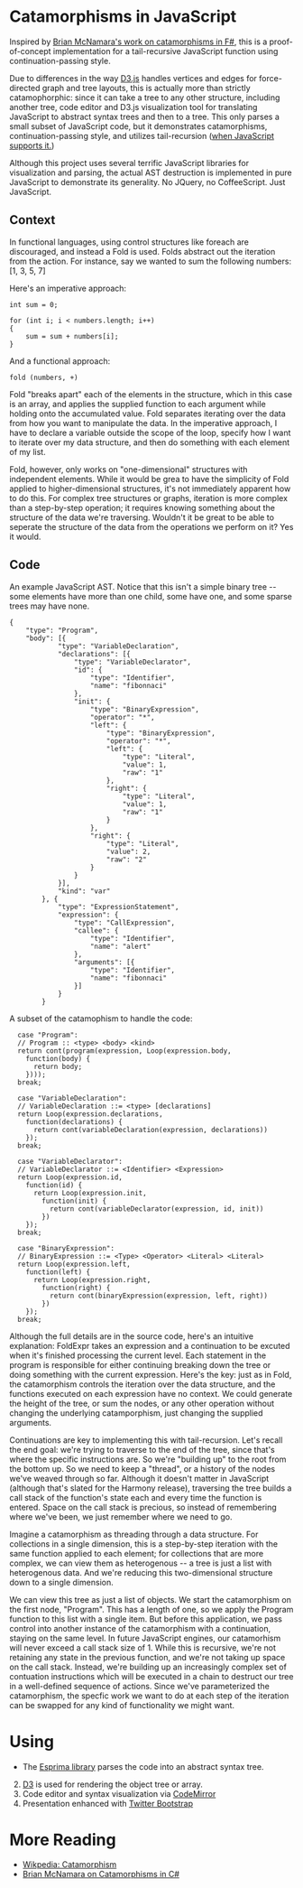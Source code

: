 # Catamorphisms in JavaScript

Inspired by [Brian McNamara's work on catamorphisms in F#](http://lorgonblog.wordpress.com/2008/04/05/catamorphisms-part-one/), this is a
 proof-of-concept implementation for a tail-recursive JavaScript function using continuation-passing style.

 Due to differences in the way [D3.js](d3js.org) handles vertices and edges for force-directed graph and tree layouts, this is actually more than strictly catamophorphic: since it can take a tree to any other structure, including another tree, code editor and D3.js visualization tool for translating JavaScript to abstract syntax trees and then to a tree. This only parses a small subset of JavaScript code, but it demonstrates catamorphisms, continuation-passing style, and utilizes tail-recursion ([when JavaScript supports it.](http://blog.mozilla.org/dherman/2011/01/30/proper-tail-calls-in-harmony/))

Although this project uses several terrific JavaScript libraries for visualization and parsing, the actual AST destruction is implemented in pure JavaScript to demonstrate its generality. No JQuery, no CoffeeScript. Just JavaScript.


## Context

In functional languages, using control structures like foreach are discouraged, and instead a Fold is used. Folds abstract out the iteration from the action. For instance, say we wanted to sum the following numbers: [1, 3, 5, 7]

Here's an imperative approach:

    int sum = 0;

    for (int i; i < numbers.length; i++)
    {
	    sum = sum + numbers[i];
    }

And a functional approach:

`fold (numbers, +)`

Fold "breaks apart" each of the elements in the structure, which in this case is an array, and applies the supplied function to each argument while holding onto the accumulated value. Fold separates iterating over the data from how you want to manipulate the data. In the imperative approach, I have to declare a variable outside the scope of the loop, specify how I want to iterate over my data structure, and then do something with each element of my list.

Fold, however, only works on "one-dimensional" structures with independent elements. While it would be grea to have the simplicity of Fold applied to higher-dimensional structures, it's not immediately apparent how to do this. For complex tree structures or graphs, iteration is more complex than a step-by-step operation; it requires knowing something about the structure of the data we're traversing. Wouldn't it be great to be able to seperate the structure of the data from the operations we perform on it? Yes it would.

## Code

An example JavaScript AST. Notice that this isn't a simple binary tree -- some elements have more than one child, some have one, and some sparse trees may have none.

    {
        "type": "Program",
        "body": [{
                "type": "VariableDeclaration",
                "declarations": [{
                    "type": "VariableDeclarator",
                    "id": {
                        "type": "Identifier",
                        "name": "fibonnaci"
                    },
                    "init": {
                        "type": "BinaryExpression",
                        "operator": "*",
                        "left": {
                            "type": "BinaryExpression",
                            "operator": "*",
                            "left": {
                                "type": "Literal",
                                "value": 1,
                                "raw": "1"
                            },
                            "right": {
                                "type": "Literal",
                                "value": 1,
                                "raw": "1"
                            }
                        },
                        "right": {
                            "type": "Literal",
                            "value": 2,
                            "raw": "2"
                        }
                    }
                }],
                "kind": "var"
            }, {
                "type": "ExpressionStatement",
                "expression": {
                    "type": "CallExpression",
                    "callee": {
                        "type": "Identifier",
                        "name": "alert"
                    },
                    "arguments": [{
                        "type": "Identifier",
                        "name": "fibonnaci"
                    }]
                }
            }

A subset of the catamophism to handle the code:

      case "Program":
      // Program :: <type> <body> <kind>
      return cont(program(expression, Loop(expression.body, 
        function(body) {
          return body;
        })));
      break;

      case "VariableDeclaration":
      // VariableDeclaration ::= <type> [declarations]
      return Loop(expression.declarations, 
        function(declarations) {
          return cont(variableDeclaration(expression, declarations))
        });
      break;

      case "VariableDeclarator":
      // VariableDeclarator ::= <Identifier> <Expression>
      return Loop(expression.id,
        function(id) {
          return Loop(expression.init,
            function(init) {
              return cont(variableDeclarator(expression, id, init))
            })
        });
      break;

      case "BinaryExpression":
      // BinaryExpression ::= <Type> <Operator> <Literal> <Literal>
      return Loop(expression.left,
        function(left) {
          return Loop(expression.right,
            function(right) {
              return cont(binaryExpression(expression, left, right))
            })
        });
      break;

 Although the full details are in the source code, here's an intuitive explanation: FoldExpr takes an expression and a continuation to be excuted when it's finished processing the current level. Each statement in the program is responsible for either continuing breaking down the tree or doing something with the current expression. Here's the key: just as in Fold, the catamorphism controls the iteration over the data structure, and the functions executed on each expression have no context. We could generate the height of the tree, or sum the nodes, or any other operation without changing the underlying catamporphism, just changing the supplied arguments.

Continuations are key to implementing this with tail-recursion. Let's recall the end goal: we're trying to traverse to the end of the tree, since that's where the specific instructions are. So we're "building up" to the root from the bottom up. So we need to keep a "thread", or a history of the nodes we've weaved through so far.
 Although it doesn't matter in JavaScript (although that's slated for the Harmony release), traversing the tree builds a call stack of the function's state each and every time the function is entered. 
 Space on the call stack is precious, so instead of remembering where we've been, we just remember where we need to go.

 Imagine a catamorphism as threading through a data structure. For collections in a single dimension, this is a step-by-step iteration with the same function applied to each element; for collections that are more complex, we can view them as heterogenous -- a tree is just a list with heterogenous data. And we're reducing this two-dimensional structure down to a single dimension.

 We can view this tree as just a list of objects. We start the catamorphism on the first node, "Program". This has a length of one, so we apply the Program function to this list with a single item. But before this application, we pass control into another instance of the catamorphism with a continuation, staying on the same level. In future JavaScript engines, our catamorhism will never exceed a call stack size of 1. While this is recursive, we're not retaining any state in the previous function, and we're not taking up space on the call stack. Instead, we're building up an increasingly complex set of contuation instructions which will be executed in a chain to destruct our tree in a well-defined sequence of actions. Since we've parameterized the catamorphism, the specfic work we want to do at each step of the iteration can be swapped for any kind of functionality we might want.


# Using

* The [Esprima library](esprima.org) parses the code into an abstract syntax tree.
2. [D3](d3js.org) is used for rendering the object tree or array.
3. Code editor and syntax visualization via [CodeMirror](codemirror.net) 
4. Presentation enhanced with [Twitter Bootstrap](http://twitter.github.io/bootstrap/)

# More Reading

* [Wikpedia: Catamorphism](http://en.wikipedia.org/wiki/Catamorphism) 
* [Brian McNamara on Catamorphisms in C#](http://lorgonblog.wordpress.com/2008/04/05/catamorphisms-part-one/)